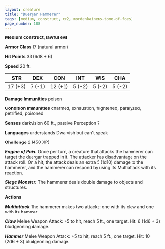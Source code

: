 ```yaml
---
layout: creature
title: "Duergar Hammerer"
tags: [medium, construct, cr2, mordenkainens-tome-of-foes]
page_number: 188
---
```


**Medium construct, lawful evil**

**Armor Class** 17 (natural armor)

**Hit Points** 33  (6d8 + 6)

**Speed** 20 ft.

|   STR   |   DEX   |   CON   |   INT   |   WIS   |   CHA   |
|:-------:|:-------:|:-------:|:-------:|:-------:|:-------:|
| 17 (+3) | 7 (-1) | 12 (+1) | 5 (-2) | 5 (-2) | 5 (-2) |

**Damage Immunities** poison

**Condition Immunities** charmed, exhaustion, frightened, paralyzed, petrified, poisoned

**Senses** darkvision 60 ft., passive Perception 7

**Languages** understands Dwarvish but can't speak

**Challenge** 2 (450 XP)

***Engine of Pain.*** Once per turn, a creature that attacks the hammerer can target the duergar trapped in it. The attacker has disadvantage on the attack roll. On a hit, the attack deals an extra 5 (1d10) damage to the hammerer, and the hammerer can respond by using its Multiattack with its reaction.

***Siege Monster.*** The hammerer deals double damage to objects and structures.

**Actions**

***Multiattack*** The hammerer makes two attacks: one with its claw and one with its hammer.

***Claw*** Melee Weapon Attack: +5 to hit, reach 5 ft., one target. Hit: 6 (1d6 + 3) bludgeoning damage.

***Hammer*** Melee Weapon Attack: +5 to hit, reach 5 ft., one target. Hit: 10 (2d6 + 3) bludgeoning damage.